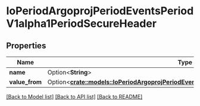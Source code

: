 # IoPeriodArgoprojPeriodEventsPeriodV1alpha1PeriodSecureHeader

## Properties

Name | Type | Description | Notes
------------ | ------------- | ------------- | -------------
**name** | Option<**String**> |  | [optional]
**value_from** | Option<[**crate::models::IoPeriodArgoprojPeriodEventsPeriodV1alpha1PeriodValueFromSource**](io.argoproj.events.v1alpha1.ValueFromSource.md)> |  | [optional]

[[Back to Model list]](../README.md#documentation-for-models) [[Back to API list]](../README.md#documentation-for-api-endpoints) [[Back to README]](../README.md)


